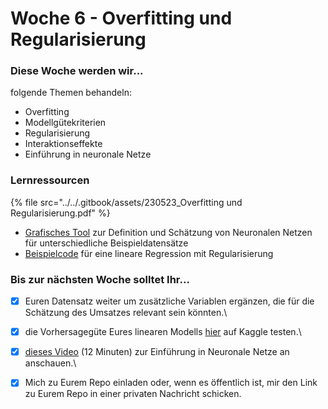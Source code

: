 # Woche 6 - Overfitting und Regularisierung

### Diese Woche werden wir...

folgende Themen behandeln:

* Overfitting
* Modellgütekriterien
* Regularisierung
* Interaktionseffekte
* Einführung in neuronale Netze

### Lernressourcen

{% file src="../../.gitbook/assets/230523_Overfitting und Regularisierung.pdf" %}

* [Grafisches Tool](https://playground.tensorflow.org/) zur Definition und Schätzung von Neuronalen Netzen für unterschiedliche Beispieldatensätze
* [Beispielcode](https://github.com/opencampus-sh/einfuehrung-in-data-science-und-ml/blob/main/Lineare%20Regression/example%20linear%20regression%20with%20regularization.Rmd) für eine lineare Regression mit Regularisierung

### Bis zur nächsten Woche solltet Ihr...

* [x] Euren Datensatz weiter um zusätzliche Variablen ergänzen, die für die Schätzung des Umsatzes relevant sein könnten.\

* [x] die Vorhersagegüte Eures linearen Modells [hier](https://www.kaggle.com/t/a1669b5b1ce74c7a8b02bc440f3129ab) auf Kaggle testen.\

* [x] [dieses Video](https://www.youtube.com/watch?v=GvQwE2OhL8I) (12 Minuten) zur Einführung in Neuronale Netze an anschauen.\

* [x] Mich zu Eurem Repo einladen oder, wenn es öffentlich ist, mir den Link zu Eurem Repo in einer privaten Nachricht schicken.
